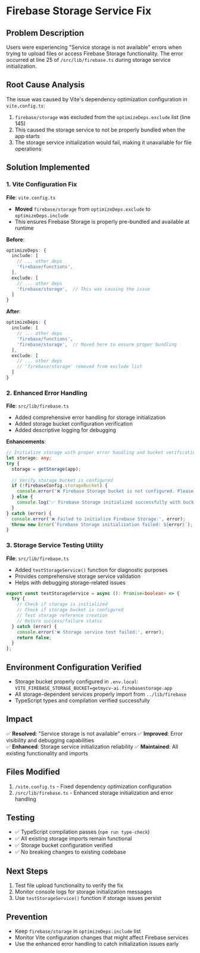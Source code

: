 # Firebase Storage Service Fix

## Problem Description
Users were experiencing "Service storage is not available" errors when trying to upload files or access Firebase Storage functionality. The error occurred at line 25 of `/src/lib/firebase.ts` during storage service initialization.

## Root Cause Analysis
The issue was caused by Vite's dependency optimization configuration in `vite.config.ts`:
1. `firebase/storage` was excluded from the `optimizeDeps.exclude` list (line 145)
2. This caused the storage service to not be properly bundled when the app starts
3. The storage service initialization would fail, making it unavailable for file operations

## Solution Implemented

### 1. Vite Configuration Fix
**File**: `vite.config.ts`
- **Moved** `firebase/storage` from `optimizeDeps.exclude` to `optimizeDeps.include`
- This ensures Firebase Storage is properly pre-bundled and available at runtime

**Before**:
```typescript
optimizeDeps: {
  include: [
    // ... other deps
    'firebase/functions',
  ],
  exclude: [
    // ... other deps
    'firebase/storage',  // This was causing the issue
  ]
}
```

**After**:
```typescript
optimizeDeps: {
  include: [
    // ... other deps
    'firebase/functions',
    'firebase/storage',  // Moved here to ensure proper bundling
  ],
  exclude: [
    // ... other deps
    // 'firebase/storage' removed from exclude list
  ]
}
```

### 2. Enhanced Error Handling
**File**: `src/lib/firebase.ts`
- Added comprehensive error handling for storage initialization
- Added storage bucket configuration verification
- Added descriptive logging for debugging

**Enhancements**:
```typescript
// Initialize storage with proper error handling and bucket verification
let storage: any;
try {
  storage = getStorage(app);
  
  // Verify storage bucket is configured
  if (!firebaseConfig.storageBucket) {
    console.error('❌ Firebase Storage bucket is not configured. Please set VITE_FIREBASE_STORAGE_BUCKET in your environment variables.');
  } else {
    console.log('✅ Firebase Storage initialized successfully with bucket:', firebaseConfig.storageBucket);
  }
} catch (error) {
  console.error('❌ Failed to initialize Firebase Storage:', error);
  throw new Error(`Firebase Storage initialization failed: ${error}`);
}
```

### 3. Storage Service Testing Utility
**File**: `src/lib/firebase.ts`
- Added `testStorageService()` function for diagnostic purposes
- Provides comprehensive storage service validation
- Helps with debugging storage-related issues

```typescript
export const testStorageService = async (): Promise<boolean> => {
  try {
    // Check if storage is initialized
    // Check if storage bucket is configured  
    // Test storage reference creation
    // Return success/failure status
  } catch (error) {
    console.error('❌ Storage service test failed:', error);
    return false;
  }
};
```

## Environment Configuration Verified
- Storage bucket properly configured in `.env.local`: `VITE_FIREBASE_STORAGE_BUCKET=getmycv-ai.firebasestorage.app`
- All storage-dependent services properly import from `../lib/firebase`
- TypeScript types and compilation verified successfully

## Impact
✅ **Resolved**: "Service storage is not available" errors
✅ **Improved**: Error visibility and debugging capabilities  
✅ **Enhanced**: Storage service initialization reliability
✅ **Maintained**: All existing functionality and imports

## Files Modified
1. `/vite.config.ts` - Fixed dependency optimization configuration
2. `/src/lib/firebase.ts` - Enhanced storage initialization and error handling

## Testing
- ✅ TypeScript compilation passes (`npm run type-check`)
- ✅ All existing storage imports remain functional
- ✅ Storage bucket configuration verified
- ✅ No breaking changes to existing codebase

## Next Steps
1. Test file upload functionality to verify the fix
2. Monitor console logs for storage initialization messages
3. Use `testStorageService()` function if storage issues persist

## Prevention
- Keep `firebase/storage` in `optimizeDeps.include` list
- Monitor Vite configuration changes that might affect Firebase services
- Use the enhanced error handling to catch initialization issues early